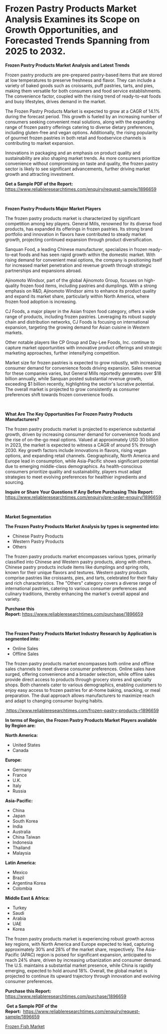 <p><h1>Frozen Pastry Products Market Analysis Examines its Scope on Growth Opportunities, and Forecasted Trends Spanning from 2025 to 2032.</h1></p><p><strong>Frozen Pastry Products Market Analysis and Latest Trends</strong></p>
<p><p>Frozen pastry products are pre-prepared pastry-based items that are stored at low temperatures to preserve freshness and flavor. They can include a variety of baked goods such as croissants, puff pastries, tarts, and pies, making them versatile for both consumers and food service establishments. The convenience factor, coupled with the rising trend of ready-to-eat foods and busy lifestyles, drives demand in the market.</p><p>The Frozen Pastry Products Market is expected to grow at a CAGR of 14.1% during the forecast period. This growth is fueled by an increasing number of consumers seeking convenient meal solutions, along with the expanding range of frozen pastry offerings catering to diverse dietary preferences, including gluten-free and vegan options. Additionally, the rising popularity of gourmet frozen pastries in both retail and foodservice channels is contributing to market expansion. </p><p>Innovations in packaging and an emphasis on product quality and sustainability are also shaping market trends. As more consumers prioritize convenience without compromising on taste and quality, the frozen pastry sector is likely to see significant advancements, further driving market growth and attracting investment.</p></p>
<p><strong>Get a Sample PDF of the Report:&nbsp;</strong> <a href="https://www.reliableresearchtimes.com/enquiry/request-sample/1896659?utm_campaign=3355&utm_medium=2&utm_source=Github&utm_content=ia&utm_term=07042025&utm_id=frozen-pastry-products">https://www.reliableresearchtimes.com/enquiry/request-sample/1896659</a></p>
<p>&nbsp;</p>
<p><strong>Frozen Pastry Products Major Market Players</strong></p>
<p><p>The frozen pastry products market is characterized by significant competition among key players. General Mills, renowned for its diverse food products, has expanded its offerings in frozen pastries. Its strong brand portfolio and innovation in flavors have contributed to steady market growth, projecting continued expansion through product diversification.</p><p>Sanquan Food, a leading Chinese manufacturer, specializes in frozen ready-to-eat foods and has seen rapid growth within the domestic market. With rising demand for convenient meal options, the company is positioning itself for increased market penetration and revenue growth through strategic partnerships and expansions abroad.</p><p>Ajinomoto Windsor, part of the global Ajinomoto Group, focuses on high-quality frozen food items, including pastries and dumplings. With a strong emphasis on R&D, Ajinomoto Windsor aims to enhance its product quality and expand its market share, particularly within North America, where frozen food adoption is increasing.</p><p>CJ Foods, a major player in the Asian frozen food category, offers a wide range of products, including frozen pastries. Leveraging its robust supply chain and distribution networks, CJ Foods is focusing on international expansion, targeting the growing demand for Asian cuisine in Western markets.</p><p>Other notable players like CP Group and Day-Lee Foods, Inc. continue to capture market opportunities with innovative product offerings and strategic marketing approaches, further intensifying competition.</p><p>Market size for frozen pastries is expected to grow robustly, with increasing consumer demand for convenience foods driving expansion. Sales revenue for these companies varies, but General Mills reportedly generates over $18 billion annually, while Sanquan posted substantial revenue growth, exceeding $1 billion recently, highlighting the sector's lucrative potential. The overall market is projected to grow consistently as consumer preferences shift towards frozen convenience foods.</p></p>
<p>&nbsp;</p>
<p><strong>What Are The Key Opportunities For Frozen Pastry Products Manufacturers?</strong></p>
<p><p>The frozen pastry products market is projected to experience substantial growth, driven by increasing consumer demand for convenience foods and the rise of on-the-go meal options. Valued at approximately USD 30 billion in 2023, the market is expected to witness a CAGR of around 5% through 2030. Key growth factors include innovations in flavors, rising vegan options, and expanding retail channels. Geographically, North America and Europe lead in consumption, while Asia-Pacific shows significant potential due to emerging middle-class demographics. As health-conscious consumers prioritize quality and sustainability, players must adapt strategies to meet evolving preferences for healthier ingredients and sourcing.</p></p>
<p><strong>Inquire or Share Your Questions If Any Before Purchasing This Report:</strong> <a href="https://www.reliableresearchtimes.com/enquiry/pre-order-enquiry/1896659?utm_campaign=3355&utm_medium=2&utm_source=Github&utm_content=ia&utm_term=07042025&utm_id=frozen-pastry-products">https://www.reliableresearchtimes.com/enquiry/pre-order-enquiry/1896659</a></p>
<p>&nbsp;</p>
<p><strong>Market Segmentation</strong></p>
<p><strong>The Frozen Pastry Products Market Analysis by types is segmented into:</strong></p>
<p><ul><li>Chinese Pastry Products</li><li>Western Pastry Products</li><li>Others</li></ul></p>
<p><p>The frozen pastry products market encompasses various types, primarily classified into Chinese and Western pastry products, along with others. Chinese pastry products include items like dumplings and spring rolls, known for their unique flavors and textures. Western pastry products comprise pastries like croissants, pies, and tarts, celebrated for their flaky and rich characteristics. The "Others" category covers a diverse range of international pastries, catering to various consumer preferences and culinary traditions, thereby enhancing the market's overall appeal and variety.</p></p>
<p><strong>Purchase this Report:&nbsp;</strong><a href="https://www.reliableresearchtimes.com/purchase/1896659?utm_campaign=3355&utm_medium=2&utm_source=Github&utm_content=ia&utm_term=07042025&utm_id=frozen-pastry-products">https://www.reliableresearchtimes.com/purchase/1896659</a></p>
<p>&nbsp;</p>
<p><strong>The Frozen Pastry Products Market Industry Research by Application is segmented into:</strong></p>
<p><ul><li>Online Sales</li><li>Offline Sales</li></ul></p>
<p><p>The frozen pastry products market encompasses both online and offline sales channels to meet diverse consumer preferences. Online sales have surged, offering convenience and a broader selection, while offline sales provide direct access to products through grocery stores and specialty shops. Both channels cater to various demographics, enabling customers to enjoy easy access to frozen pastries for at-home baking, snacking, or meal preparation. The dual approach allows manufacturers to maximize reach and adapt to changing consumer buying habits.</p></p>
<p><a href="https://www.reliableresearchtimes.com/frozen-pastry-products-r1896659?utm_campaign=3355&utm_medium=2&utm_source=Github&utm_content=ia&utm_term=07042025&utm_id=frozen-pastry-products">&nbsp;https://www.reliableresearchtimes.com/frozen-pastry-products-r1896659</a></p>
<p><strong>In terms of Region, the Frozen Pastry Products Market Players available by Region are:</strong></p>
<p>
    <p> <strong> North America: </strong>
        <ul>
            <li>United States</li>
            <li>Canada</li>
        </ul>
        </p> 
    <p> <strong> Europe: </strong>
        <ul>
            <li>Germany</li>
            <li>France</li>
            <li>U.K.</li>
            <li>Italy</li>
            <li>Russia</li>
        </ul>
        </p> 
    <p> <strong> Asia-Pacific: </strong>
        <ul>
            <li>China</li>
            <li>Japan</li>
            <li>South Korea</li>
            <li>India</li>
            <li>Australia</li>
            <li>China Taiwan</li>
            <li>Indonesia</li>
            <li>Thailand</li>
            <li>Malaysia</li>
        </ul>
        </p> 
    <p> <strong> Latin America: </strong>
        <ul>
            <li>Mexico</li>
            <li>Brazil</li>
            <li>Argentina Korea</li>
            <li>Colombia</li>
        </ul>
        </p> 
    <p> <strong> Middle East & Africa: </strong>
        <ul>
            <li>Turkey</li>
            <li>Saudi</li>
            <li>Arabia</li>
            <li>UAE</li>
            <li>Korea</li>
        </ul>
    </p>
    </p>
<p><p>The frozen pastry products market is experiencing robust growth across key regions, with North America and Europe expected to lead, capturing approximately 30% and 28% of the market share, respectively. The Asia-Pacific (APAC) region is poised for significant expansion, anticipated to reach 24% share, driven by increasing urbanization and consumer demand. The U.S. maintains a substantial market presence, while China is rapidly emerging, expected to hold around 18%. Overall, the global market is projected to continue its upward trajectory through innovation and evolving consumer preferences.</p></p>
<p><strong>Purchase this Report: </strong><a href="https://www.reliableresearchtimes.com/purchase/1896659?utm_campaign=3355&utm_medium=2&utm_source=Github&utm_content=ia&utm_term=07042025&utm_id=frozen-pastry-products">https://www.reliableresearchtimes.com/purchase/1896659</a></p>
<p>&nbsp;<strong>Get a Sample PDF of the Report:&nbsp;&nbsp;</strong><a href="https://www.reliableresearchtimes.com/enquiry/request-sample/1896659?utm_campaign=3355&utm_medium=2&utm_source=Github&utm_content=ia&utm_term=07042025&utm_id=frozen-pastry-products">https://www.reliableresearchtimes.com/enquiry/request-sample/1896659</a></p>
<p><strong></strong></p>
<p><p><a href="https://github.com/HobertDavis43/Market-Research-Report-List-2/blob/main/frozen-fish-market.md?utm_campaign=3355&utm_medium=2&utm_source=Github&utm_content=ia&utm_term=07042025&utm_id=frozen-pastry-products">Frozen Fish Market</a></p></p>